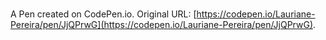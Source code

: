 # 

A Pen created on CodePen.io. Original URL: [https://codepen.io/Lauriane-Pereira/pen/JjQPrwG](https://codepen.io/Lauriane-Pereira/pen/JjQPrwG).

